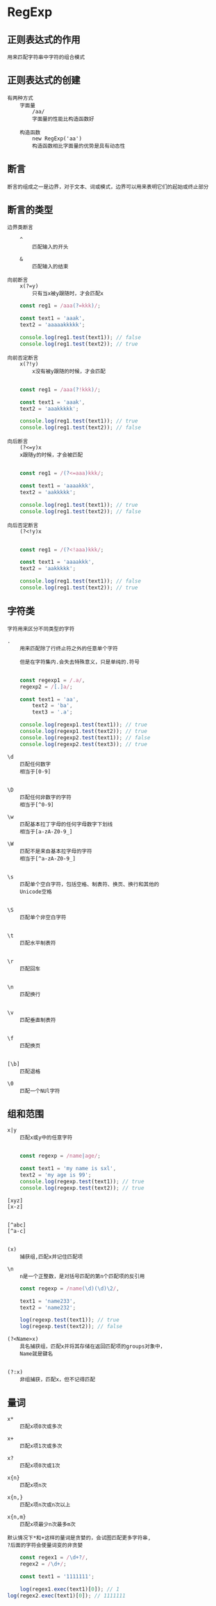 # RegExp

## 正则表达式的作用
    用来匹配字符串中字符的组合模式

## 正则表达式的创建

    有两种方式
        字面量  
            /aa/
            字面量的性能比构造函数好
    
        构造函数
            new RegExp('aa')
            构造函数相比字面量的优势是具有动态性



## 断言
    断言的组成之一是边界，对于文本、词或模式，边界可以用来表明它们的起始或终止部分

## 断言的类型

    边界类断言

        ^
            匹配输入的开头

        &
            匹配输入的结束
    
    向前断言
        x(?=y)
            只有当x被y跟随时，才会匹配x

```JavaScript
    const reg1 = /aaa(?=kkk)/;

    const text1 = 'aaak',
    text2 = 'aaaaakkkkk';

    console.log(reg1.test(text1)); // false
    console.log(reg1.test(text2)); // true

```

    向前否定断言
        x(?!y)
            x没有被y跟随的时候，才会匹配

```JavaScript

    const reg1 = /aaa(?!kkk)/;

    const text1 = 'aaak',
    text2 = 'aaakkkkk';

    console.log(reg1.test(text1)); // true
    console.log(reg1.test(text2)); // false

```

    向后断言
        (?<=y)x
        x跟随y的时候，才会被匹配


```JavaScript

    const reg1 = /(?<=aaa)kkk/;

    const text1 = 'aaaakkk',
    text2 = 'aakkkkk';

    console.log(reg1.test(text1)); // true
    console.log(reg1.test(text2)); // false

```

    向后否定断言
        (?<!y)x

```JavaScript

    const reg1 = /(?<!aaa)kkk/;

    const text1 = 'aaaakkk',
    text2 = 'aakkkkk';

    console.log(reg1.test(text1)); // false
    console.log(reg1.test(text2)); // true

```


## 字符类
    字符用来区分不同类型的字符

    .
        用来匹配除了行终止符之外的任意单个字符

        但是在字符集内.会失去特殊意义，只是单纯的.符号
    

```JavaScript

    const regexp1 = /.a/,
    regexp2 = /[.]a/;

    const text1 = 'aa',
        text2 = 'ba',
        text3 = '.a';

    console.log(regexp1.test(text1)); // true
    console.log(regexp1.test(text2)); // true
    console.log(regexp2.test(text1)); // false
    console.log(regexp2.test(text3)); // true

```

    \d
        匹配任何数字
        相当于[0-9]


    \D
        匹配任何非数字的字符
        相当于[^0-9]

    \w
        匹配基本拉丁字母的任何字母数字下划线
        相当于[a-zA-Z0-9_]
    
    \W
        匹配不是来自基本拉字母的字符
        相当于[^a-zA-Z0-9_]


    \s
        匹配单个空白字符，包括空格、制表符、换页、换行和其他的
        Unicode空格

    
    \S
        匹配单个非空白字符

    
    \t
        匹配水平制表符

    
    \r 
        匹配回车
    
    
    \n 
        匹配换行

    
    \v
        匹配垂直制表符
    
    
    \f
        匹配换页
    
    
    [\b]
        匹配退格
    
    \0
        匹配一个NUl字符


## 组和范围

    x|y
        匹配x或y中的任意字符


```JavaScript

    const regexp = /name|age/;

    const text1 = 'my name is sxl',
    text2 = 'my age is 99';
    console.log(regexp.test(text1)); // true
    console.log(regexp.test(text2)); // true

```

    [xyz]
    [x-z]


    [^abc]
    [^a-c]

    
    (x)
        捕获组,匹配x并记住匹配项

    \n
        n是一个正整数，是对括号匹配的第n个匹配项的反引用

```JavaScript
    const regexp = /name(\d)(\d)\2/,

    text1 = 'name233',
    text2 = 'name232';

    log(regexp.test(text1)); // true
    log(regexp.test(text2)); // false
```
    
    (?<Name>x)
        具名捕获组，匹配x并将其存储在返回匹配项的groups对象中，
        Name就是键名
    

    (?:x)
        非组捕获，匹配x，但不记得匹配
 



## 量词

    x*
        匹配x项0次或多次

    x+
        匹配x项1次或多次
    
    x?
        匹配x项0次或1次
    
    x{n}
        匹配x项n次
    
    x{n,}
        匹配x项n次或n次以上
    
    x{n,m}
        匹配x项最少n次最多m次
    
    默认情况下*和+这样的量词是贪婪的，会试图匹配更多字符串,
    ?后面的字符会使量词变的非贪婪


```JavaScript
    const regex1 = /\d+?/,
    regex2 = /\d+/;

    const text1 = '1111111';

    log(regex1.exec(text1)[0]); // 1
log(regex2.exec(text1)[0]); // 1111111
```